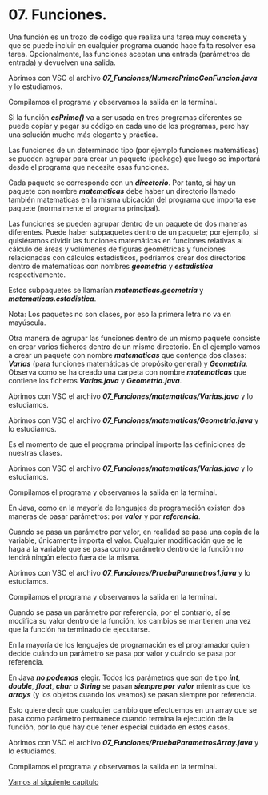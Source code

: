 # 07. Funciones.


Una función es un trozo de código que realiza una tarea muy concreta y que se puede
incluir en cualquier programa cuando hace falta resolver esa tarea. Opcionalmente,
las funciones aceptan una entrada (parámetros de entrada) y devuelven una salida.


Abrimos con VSC el archivo ***07_Funciones/NumeroPrimoConFuncion.java*** y lo estudiamos.

Compilamos el programa y observamos la salida en la terminal.

Si la función ***esPrimo()*** va a ser usada en tres programas diferentes se puede copiar y pegar su código en cada uno de los programas, pero hay una solución mucho más elegante y práctica.

Las funciones de un determinado tipo (por ejemplo funciones matemáticas) se pueden agrupar para crear un paquete (package) que luego se importará desde el programa que necesite esas funciones.

Cada paquete se corresponde con un ***directorio***. Por tanto, si hay un paquete con nombre ***matematicas*** debe haber un directorio llamado también matematicas en la misma ubicación del programa que importa ese paquete (normalmente el programa principal).

Las funciones se pueden agrupar dentro de un paquete de dos maneras diferentes. Puede haber subpaquetes dentro de un paquete; por ejemplo, si quisiéramos dividir las funciones matemáticas en funciones relativas al cálculo de áreas y volúmenes
de figuras geométricas y funciones relacionadas con cálculos estadísticos, podríamos crear dos directorios dentro de matematicas con nombres ***geometria*** y ***estadistica*** respectivamente.

Estos subpaquetes se llamarían ***matematicas.geometria*** y ***matematicas.estadistica***.

Nota: Los paquetes no son clases, por eso la primera letra no va en mayúscula.

Otra manera de agrupar las funciones dentro de un mismo paquete consiste en crear varios ficheros dentro de un mismo directorio. En el ejemplo vamos a crear un paquete con nombre ***matematicas*** que contenga dos clases: ***Varias*** (para funciones matemáticas de propósito general) y ***Geometria***. Observa como se ha creado una carpeta con nombre ***matematicas*** que contiene los ficheros ***Varias.java*** y ***Geometria.java***.

Abrimos con VSC el archivo ***07_Funciones/matematicas/Varias.java*** y lo estudiamos.

Abrimos con VSC el archivo ***07_Funciones/matematicas/Geometria.java*** y lo estudiamos.

Es el momento de que el programa principal importe las definiciones de nuestras clases.

Abrimos con VSC el archivo ***07_Funciones/matematicas/Varias.java*** y lo estudiamos.

Compilamos el programa y observamos la salida en la terminal.

En Java, como en la mayoría de lenguajes de programación existen dos maneras de pasar parámetros: por ***valor*** y por ***referencia***.

Cuando se pasa un parámetro por valor, en realidad se pasa una copia de la variable, únicamente importa el valor. Cualquier modificación que se le haga a la variable que se pasa como parámetro dentro de la función no tendrá ningún efecto fuera de la
misma.


Abrimos con VSC el archivo ***07_Funciones/PruebaParametros1.java*** y lo estudiamos.

Compilamos el programa y observamos la salida en la terminal.


Cuando se pasa un parámetro por referencia, por el contrario, sí se modifica su valor dentro de la función, los cambios se mantienen una vez que la función ha terminado de ejecutarse.

En la mayoría de los lenguajes de programación es el programador quien decide cuándo un parámetro se pasa por valor y cuándo se pasa por referencia. 

En Java ***no podemos*** elegir. Todos los parámetros que son de tipo ***int***, ***double***, ***float***, ***char*** o ***String*** se pasan ***siempre por valor*** mientras que los ***arrays*** (y los objetos cuando los veamos) se pasan siempre por referencia.

Esto quiere decir que cualquier cambio que efectuemos en un array que se pasa como parámetro permanece cuando termina la ejecución de la función, por lo que hay que tener especial cuidado en estos casos.

Abrimos con VSC el archivo ***07_Funciones/PruebaParametrosArray.java*** y lo estudiamos.

Compilamos el programa y observamos la salida en la terminal.


[Vamos al siguiente capítulo](../08_POO/_Contenido.md)
